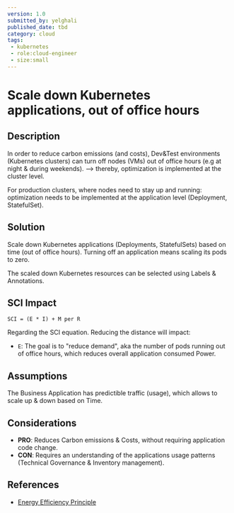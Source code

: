 ```yaml
---
version: 1.0
submitted_by: yelghali
published_date: tbd
category: cloud
tags: 
 - kubernetes
 - role:cloud-engineer
 - size:small
---
```


# Scale down Kubernetes applications, out of office hours

## Description
In order to reduce carbon emissions (and costs), Dev&Test environments (Kubernetes clusters) can turn off nodes (VMs) out of office hours (e.g at night & during weekends). --> thereby, optimization is implemented at the cluster level.


For production clusters, where nodes need to stay up and running: optimization needs to be implemented at the application level (Deployment, StatefulSet).

## Solution
 Scale down Kubernetes applications (Deployments, StatefulSets) based on time (out of office hours). Turning off an application means scaling its pods to zero.

The scaled down Kubernetes resources can be selected using Labels & Annotations. 

## SCI Impact
`SCI = (E * I) + M per R`

Regarding the SCI equation. Reducing the distance will impact:

- `E`: The goal is to "reduce demand", aka the number of pods running out of office hours, which reduces overall application consumed Power.


## Assumptions
The Business Application has predictible traffic (usage), which allows to scale up & down based on Time. 

## Considerations
- **PRO**: Reduces Carbon emissions & Costs, without requiring application code change.
- **CON**: Requires an understanding of the applications usage patterns (Technical Governance & Inventory management).

## References
- [Energy Efficiency Principle](https://learn.greensoftware.foundation/practitioner/energy-efficiency)
